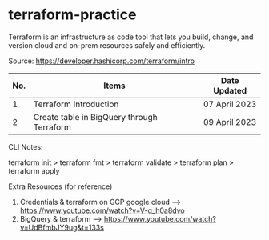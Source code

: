 # terraform-practice

Terraform is an infrastructure as code tool that lets you build, change, and version cloud and on-prem resources safely and efficiently.

Source: https://developer.hashicorp.com/terraform/intro

No. | Items | Date Updated 
--- | --- | ---
1 | Terraform Introduction | 07 April 2023
2 | Create table in BigQuery through Terraform | 09 April 2023


CLI Notes:

terraform init > terraform fmt > terraform validate > terraform plan > terraform apply


Extra Resources (for reference)
1. Credentials & terraform on GCP google cloud --> https://www.youtube.com/watch?v=V-q_h0a8dvo 
2. BigQuery & terraform --> https://www.youtube.com/watch?v=UdBfmbJY9ug&t=133s 
